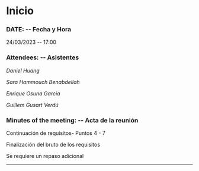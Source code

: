 # Inicio

### DATE: -- Fecha y Hora

24/03/2023 -- 17:00

### Attendees: -- Asistentes

_Daniel Huang_

_Sara Hammouch Benabdellah_

_Enrique Osuna Garcia_

_Guillem Gusart Verdú_

### Minutes of the meeting: -- Acta de la reunión

Continuación de requisitos- Puntos 4 - 7

Finalización del bruto de los requisitos

Se requiere un repaso adicional

---
